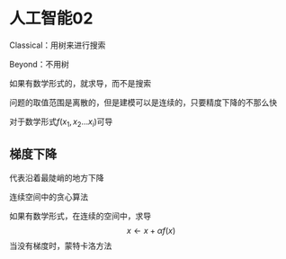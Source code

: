 # 人工智能02

Classical：用树来进行搜索

Beyond：不用树

如果有数学形式的，就求导，而不是搜索

问题的取值范围是离散的，但是建模可以是连续的，只要精度下降的不那么快

对于数学形式$f({x_1},{x_2}...{x_i})$可导

## 梯度下降

代表沿着最陡峭的地方下降

连续空间中的贪心算法

如果有数学形式，在连续的空间中，求导
$$
x \leftarrow x + \alpha f(x)
$$
当没有梯度时，蒙特卡洛方法